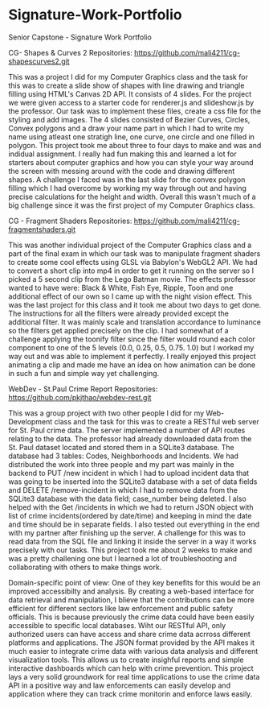 # Signature-Work-Portfolio
Senior Capstone - Signature Work Portfolio

CG- Shapes & Curves 2
Repositories: 
https://github.com/mali4211/cg-shapescurves2.git
 
This was a project I did for my Computer Graphics class and the task for this was to create a slide show of shapes with line drawing and triangle filling using HTML's Canvas 2D API. It consists of 4 slides. For the project we were given access to a starter code for renderer.js and slideshow.js by the professor. Our task was to implement these files, create a css file for the styling and add images. The 4 slides consisted of Bezier Curves, Circles, Convex polygons and a draw your name part in which I had to write my name using atleast one stratigh line, one curve, one circle and one filled in polygon. This project took me about three to four days to make and was and indidual assignment. I really had fun making this and learned a lot for starters about computer graphics and how you can style your way around the screen with messing around with the code and drawing different shapes. A challenge I faced was in the last slide for the convex polygon filling which I had overcome by working my way through out and having precise calculations for the height and width. Overall this wasn't much of a big challenge since it was the first project of my Computer Graphics class.

CG - Fragment Shaders
Repositories: 
https://github.com/mali4211/cg-fragmentshaders.git

This was another individual project of the Computer Graphics class and a part of the final exam in which our task was to manipulate fragment shaders to create some cool effects using GLSL via Babylon's WebGL2 API. We had to convert a short clip into mp4 in order to get it running on the server so I picked a 5 second clip from the Lego Batman movie. The effects professor wanted to have were: Black & White, Fish Eye, Ripple, Toon and one additional effect of our own so I came up with the night vision effect. This was the last project for this class and it took me about two days to get done. The instructions for all the filters were already provided except the additional filter. It was mainly scale and translation accordance to luminance so the filters get applied precisely on the clip. I had somewhat of a challenge applying the toonify filter since the filter would round each color component to one of the 5 levels (0.0, 0.25, 0.5, 0.75. 1.0) but I worked my way out and was able to implement it perfectly. I really enjoyed this project animating a clip and made me have an idea on how animation can be done in such a fun and simple way yet challenging.

WebDev - St.Paul Crime Report
Repositories: 
https://github.com/pkjthao/webdev-rest.git

This was a group project with two other people I did for my Web-Development class and the task for this was to create a RESTful web server for St. Paul crime data. The server implemented a number of API routes relating to the data. The professor had already downloaded data from the St. Paul dataset located and stored them in a SQLite3 database. The database had 3 tables: Codes, Neighborhoods and Incidents. We had distributed the work into three people and my part was mainly in the backend to PUT /new incident in which I had to upload incident data that was going to be inserted into the SQLite3 database with a set of data fields and DELETE /remove-incident in which I had to remove data from the SQLite3 database with the data field; case_number being deleted. I also helped with the Get /incidents in which we had to return JSON object with list of crime incidents(ordered by date/time) and keeping in mind the date and time should be in separate fields. I also tested out everything in the end with my partner after finishing up the server. A challenge for this was to read data from the SQL file and linking it inside the server in a way it works precisely with our tasks. This project took me about 2 weeks to make and was a pretty challening one but I learned a lot of troubleshooting and collaborating with others to make things work.

Domain-specific point of view:
One of they key benefits for this would be an improved accessibilty and analysis. By creating a web-based interface for data retrieval and manipulation, I blieve that the contributions can be more efficient for different sectors like law enforcement and public safety officials. This is because previously the crime data could have been easily accessible to specific local databases. Wiht our RESTful API, only authorized users can have access and share crime data acrross different platforms and applications. The JSON format provided by the API makes it much easier to integrate crime data with various data analysis and different visualization tools. This allows us to create insighful reports and simple interactive dashboards which can help with crime prevention. This project lays a very solid groundwork for real time applications to use the crime data API in a positive way and law enforcements can easily develop and application where they can track crime monitorin and enforce laws easily. 




